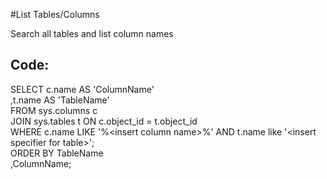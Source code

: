 
#List Tables/Columns

Search all tables and list column names

## Code:

SELECT      c.name  AS 'ColumnName'  
            ,t.name AS 'TableName'  
FROM        sys.columns c  
JOIN        sys.tables  t   ON c.object_id = t.object_id  
WHERE       c.name LIKE '%\<insert column name\>%' AND t.name like '\<insert specifier for table\>';  
ORDER BY    TableName  
            ,ColumnName;  
			